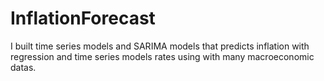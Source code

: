 # InflationForecast
I built time series models and SARIMA models that predicts inflation with regression and time series models rates using with many macroeconomic datas.
